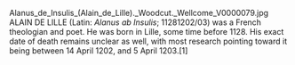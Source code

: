 Alanus_de_Insulis_(Alain_de_Lille)._Woodcut._Wellcome_V0000079.jpg ALAIN DE LILLE (Latin: _Alanus ab Insulis_; 11281202/03) was a French theologian and poet. He was born in Lille, some time before 1128. His exact date of death remains unclear as well, with most research pointing toward it being between 14 April 1202, and 5 April 1203.[1]
